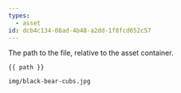 ```yaml
---
types:
  - asset
id: dcb4c134-08ad-4b48-a2dd-1f8fcd652c57
---
```

The path to the file, relative to the asset container.

```
{{ path }}
```

``` .language-output
img/black-bear-cubs.jpg
```
